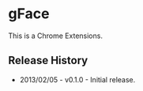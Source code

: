 # gFace

This is a Chrome Extensions.

## Release History

+ 2013/02/05 - v0.1.0 - Initial release.
